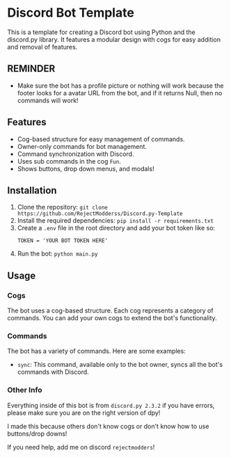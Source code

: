 # Discord Bot Template

This is a template for creating a Discord bot using Python and the discord.py library. It features a modular design with cogs for easy addition and removal of features.

## REMINDER
- Make sure the bot has a profile picture or nothing will work because the footer looks for a avatar URL from the bot, and if it returns Null, then no commands will work!

## Features

- Cog-based structure for easy management of commands.
- Owner-only commands for bot management.
- Command synchronization with Discord.
- Uses sub commands in the cog `Fun`.
- Shows buttons, drop down menus, and modals!

## Installation

1. Clone the repository: `git clone https://github.com/RejectModderss/Discord.py-Template`
2. Install the required dependencies: `pip install -r requirements.txt`
3. Create a `.env` file in the root directory and add your bot token like so:
    ```
    TOKEN = 'YOUR BOT TOKEN HERE'
    ```
4. Run the bot: `python main.py`

## Usage

### Cogs

The bot uses a cog-based structure. Each cog represents a category of commands. You can add your own cogs to extend the bot's functionality.

### Commands

The bot has a variety of commands. Here are some examples:

- `sync`: This command, available only to the bot owner, syncs all the bot's commands with Discord.

### Other Info

Everything inside of this bot is from `discord.py 2.3.2` if you have errors, please make sure you are on the right version of dpy!

I made this because others don't know cogs or don't know how to use buttons/drop downs!

If you need help, add me on discord `rejectmodders`! 
